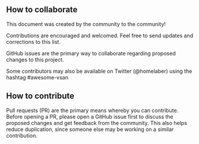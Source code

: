 ## How to collaborate

This document was created by the community to the community!

Contributions are encouraged and welcomed. Feel free to send updates and corrections to this list.

GitHub issues are the primary way to collaborate regarding proposed changes to this project.

Some contributors may also be available on Twitter (@homelaber) using the hashtag #awesome-vsan

## How to contribute

Pull requests (PR) are the primary means whereby you can contribute. Before opening a PR, please open a GitHub issue first to discuss the proposed changes and get feedback from the community. This also helps reduce duplication, since someone else may be working on a similar contribution.

